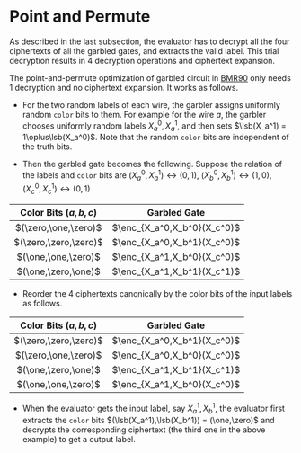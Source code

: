 # Point and Permute
As described in the last subsection, the evaluator has to decrypt all the four ciphertexts of all the garbled gates, and extracts the valid label. This trial decryption results in 4 decryption operations and ciphertext expansion.

The point-and-permute optimization of garbled circuit in [BMR90](https://dl.acm.org/doi/10.1145/100216.100287)  only needs 1 decryption and no ciphertext expansion. It works as follows.


- For the two random labels of each wire, the garbler assigns uniformly random `color` bits to them. For example for the wire $a$, the garbler chooses uniformly random labels $X_a^0,X_a^1$, and then sets $\lsb(X_a^1) = 1\oplus\lsb(X_a^0)$. Note that the random `color` bits are independent of the truth bits.

- Then the garbled gate becomes the following. Suppose the relation of the labels and `color` bits are $(X_a^0,X_a^1)\leftrightarrow(0,1)$, $(X_b^0,X_b^1)\leftrightarrow(1,0)$, $(X_c^0,X_c^1)\leftrightarrow(0,1)$

|Color Bits $(a,b,c)$|Garbled Gate|
|:-:|:-:|
|$(\zero,\one,\zero)$|$\enc_{X_a^0,X_b^0}(X_c^0)$|
|$(\zero,\zero,\zero)$|$\enc_{X_a^0,X_b^1}(X_c^0)$|
|$(\one,\one,\zero)$|$\enc_{X_a^1,X_b^0}(X_c^0)$|
|$(\one,\zero,\one)$|$\enc_{X_a^1,X_b^1}(X_c^1)$|

- Reorder the 4 ciphertexts canonically by the color bits of the input labels as follows.

|Color Bits $(a,b,c)$|Garbled Gate|
|:-:|:-:|
|$(\zero,\zero,\zero)$|$\enc_{X_a^0,X_b^1}(X_c^0)$|
|$(\zero,\one,\zero)$|$\enc_{X_a^0,X_b^0}(X_c^0)$|
|$(\one,\zero,\one)$|$\enc_{X_a^1,X_b^1}(X_c^1)$|
|$(\one,\one,\zero)$|$\enc_{X_a^1,X_b^0}(X_c^0)$|

- When the evaluator gets the input label, say $X_a^1,X_b^1$, the evaluator first extracts the `color` bits $(\lsb(X_a^1),\lsb(X_b^1)) = (\one,\zero)$ and decrypts the corresponding ciphertext (the third one in the above example) to get a output label.